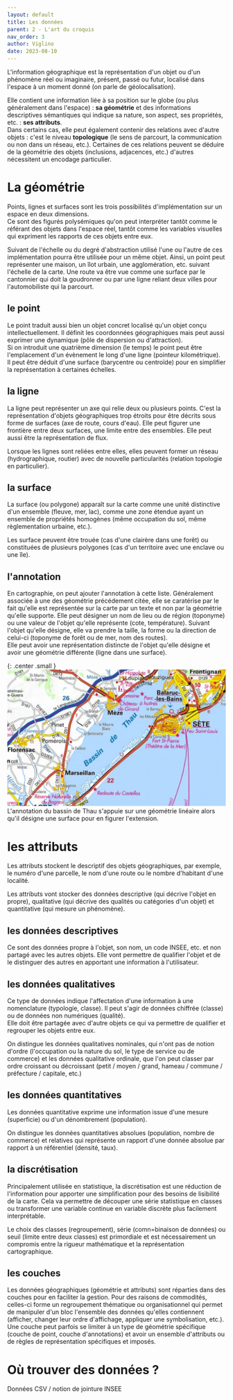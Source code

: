 ```yaml
---
layout: default
title: Les données
parent: 2 - L'art du croquis
nav_order: 3
author: Viglino
date: 2023-08-10
---
```

L'information géographique est la représentation d'un objet ou d'un phénomène réel ou imaginaire, présent, passé ou futur, localisé dans l'espace à un moment donné (on parle de géolocalisation).

Elle contient une information liée à sa position sur le globe (ou plus généralement dans l'espace) : **sa géométrie** et des informations descriptives sémantiques qui indique sa nature, son aspect, ses propriétés, etc. : **ses attributs**.   
Dans certains cas, elle peut également contenir des relations avec d'autre objets : c'est le niveau **topologique** (le sens de parcourt, la communication ou non dans un réseau, etc.). Certaines de ces relations peuvent se déduire de la géométrie des objets (inclusions, adjacences, etc.) d'autres nécessitent un encodage particulier.

# La géométrie

Points, lignes et surfaces sont les trois possibilités d'implémentation sur un espace en deux dimensions.    
Ce sont des figurés polysémiques qu'on peut interpréter tantôt comme le référant des objets dans l'espace réel, tantôt comme les variables visuelles qui expriment les rapports de ces objets entre eux.

Suivant de l'échelle ou du degré d'abstraction utilisé l'une ou l'autre de ces implémentation pourra être utilisée pour un même objet. Ainsi, un point peut représenter une maison, un îlot urbain, une agglomération, etc. suivant l'échelle de la carte. Une route va être vue comme une surface par le cantonnier qui doit la goudronner ou par une ligne reliant deux villes pour l'automobiliste qui la parcourt.

## le point

Le point traduit aussi bien un objet concret localisé qu'un objet conçu intellectuellement. Il définit les coordonnées géographiques mais peut aussi exprimer une dynamique (pôle de dispersion ou d'attraction).   
Si on introduit une quatrième dimension (le temps) le point peut être l'emplacement d'un évènement le long d'une ligne (pointeur kilométrique).   
Il peut être déduit d'une surface (barycentre ou centroïde) pour en simplifier la représentation à certaines échelles.

## la ligne

La ligne peut représenter un axe qui relie deux ou plusieurs points. C'est la représentation d'objets géographiques trop étroits pour être décrits sous forme de surfaces (axe de route, cours d'eau). Elle peut figurer une frontière entre deux surfaces, une limite entre des ensembles. Elle peut aussi être la représentation de flux.

Lorsque les lignes sont reliées entre elles, elles peuvent former un réseau (hydrographique, routier) avec de nouvelle particularités (relation topologie en particulier).

## la surface

La surface (ou polygone) apparaît sur la carte comme une unité distinctive d'un ensemble (fleuve, mer, lac), comme une zone étendue ayant un ensemble de propriétés homogènes (même occupation du sol, même règlementation urbaine, etc.).

Les surface peuvent être trouée (cas d'une clairère dans une forêt) ou constituées de plusieurs polygones (cas d'un territoire avec une enclave ou une île).

## l'annotation

En cartographie, on peut ajouter l'annotation à cette liste. Généralement associée à une des géométrie précédement citée, elle se caratérise par le fait qu'elle est représentée sur la carte par un texte et non par la géométrie qu'elle supporte.
Elle peut désigner un nom de lieu ou de région (toponyme) ou une valeur de l'objet qu'elle représente (cote, température). Suivant l'objet qu'elle désigne, elle va prendre la taille, la forme ou la direction de celui-ci (toponyme de forêt ou de mer, nom des routes).   
Elle peut avoir une représentation distincte de l'objet qu'elle désigne et avoir une géométrie différente (ligne dans une surface).

{: .center .small }
![](/assets/img/ch2.3-thau.png)   
L'annotation du bassin de Thau s'appuie sur une géométrie linéaire alors qu'il désigne une surface pour en figurer l'extension.


# les attributs 

Les attributs stockent le descriptif des objets géographiques, par exemple, le numéro d'une parcelle, le nom d'une route ou le nombre d'habitant d'une localité.

Les attributs vont stocker des données descriptive (qui décrive l'objet en propre), qualitative (qui décrive des qualités ou catégories d'un objet) et quantitative (qui mesure un phénomène).

## les données descriptives

Ce sont des données propre à l'objet, son nom, un code INSEE, etc. et non partagé avec les autres objets. Elle vont permettre de qualifier l'objet et de le distinguer des autres en apportant une information à l'utilisateur.

## les données qualitatives

Ce type de données indique l'affectation d'une information à une nomenclature (typologie, classe). Il peut s'agir de données chiffrée (classe) ou de données non numériques (qualité).   
Elle doit être partagée avec d'autre objets ce qui va permettre de qualifier et regrouper les objets entre eux.

On distingue les données qualitatives nominales, qui n'ont pas de notion d'ordre (l'occupation ou la nature du sol, le type de service ou de commerce) et les données qualitative ordinale, que l'on peut classer par ordre croissant ou décroissant (petit / moyen / grand, hameau / commune / préfecture / capitale, etc.)

## les données quantitatives 

Les données quantitative exprime une information issue d'une mesure (superficie) ou d'un dénombrement (population).

On distingue les données quantitatives absolues (population, nombre de commerce) et relatives qui représente un rapport d'une donnée absolue par rapport à un référentiel (densité, taux).

## la discrétisation

Principalement utilisée en statistique, la discrétisation est une réduction de l'information pour apporter une simplification pour des besoins de lisibilité de la carte. Cela va permettre de découper une série statistique en classes ou transformer une variable continue en variable discrète plus facilement interprétable.

Le choix des classes (regroupement), série (comn=binaison de données) ou seuil (limite entre deux classes) est primordiale et est nécessairement un compromis entre la rigueur mathématique et la représentation cartographique.

## les couches

Les données géographiques (géométrie et attributs) sont réparties dans des couches pour en faciliter la gestion. Pour des raisons de commodités, celles-ci forme un regroupement thématique ou organisationnel qui permet de manipuler d'un bloc l'ensemble des données qu'elles contiennent (afficher, changer leur ordre d'affichage, appliquer une symbolisation, etc.).   
Une couche peut parfois se limiter à un type de géométrie spécifique (couche de point, couche d'annotations) et avoir un ensemble d'attributs ou de règles de représentation spécifiques et imposés.

# Où trouver des données ?

Données CSV / notion de jointure
INSEE
